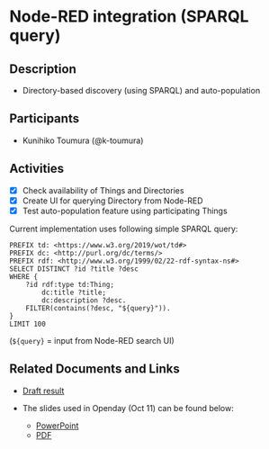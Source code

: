 # Node-RED integration (SPARQL query)

## Description

* Directory-based discovery (using SPARQL) and auto-population

## Participants

* Kunihiko Toumura (@k-toumura)

## Activities

* [x] Check availability of Things and Directories
* [x] Create UI for querying Directory from Node-RED
* [x] Test auto-population feature using participating Things

Current implementation uses following simple SPARQL query:
```sparql
PREFIX td: <https://www.w3.org/2019/wot/td#>
PREFIX dc: <http://purl.org/dc/terms/>
PREFIX rdf: <http://www.w3.org/1999/02/22-rdf-syntax-ns#>
SELECT DISTINCT ?id ?title ?desc
WHERE {
    ?id rdf:type td:Thing;
        dc:title ?title;
        dc:description ?desc.
    FILTER(contains(?desc, "${query}")).
}
LIMIT 100
```
(`${query}` = input from Node-RED search UI)

## Related Documents and Links
* [Draft result](https://github.com/k-toumura/document-for-wot/blob/master/2021-10-01-nodered-directory-ktoumura.pdf)

* The slides used in Openday (Oct 11) can be found below:
   * [PowerPoint](https://github.com/w3c/wot/blob/main/PRESENTATIONS/2021-10-online-f2f/2021-10-11-WoT-F2F-Openday1-ktoumura.pptx)
   * [PDF](https://github.com/w3c/wot/blob/main/PRESENTATIONS/2021-10-online-f2f/2021-10-11-WoT-F2F-Openday1-ktoumura.pdf)
